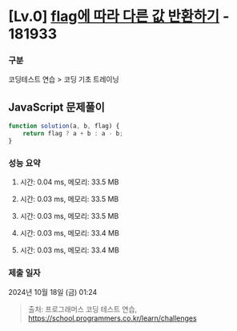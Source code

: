 # [Lv.0] [flag에 따라 다른 값 반환하기](https://school.programmers.co.kr/learn/courses/30/lessons/181933?language=javascript) - 181933 

### 구분

코딩테스트 연습 > 코딩 기초 트레이닝

## JavaScript 문제풀이

```js
function solution(a, b, flag) {
    return flag ? a + b : a - b;
}
```

### 성능 요약

1. 시간: 0.04 ms, 메모리: 33.5 MB

2. 시간: 0.03 ms, 메모리: 33.5 MB
3. 시간: 0.03 ms, 메모리: 33.5 MB
4. 시간: 0.03 ms, 메모리: 33.4 MB
5. 시간: 0.03 ms, 메모리: 33.4 MB

### 제출 일자

2024년 10월 18일 (금) 01:24

> 출처: 프로그래머스 코딩 테스트 연습, https://school.programmers.co.kr/learn/challenges